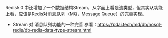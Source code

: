 Redis5.0 中还增加了一个数据结构Stream，从字面上看是流类型，但其实从功能上看，应该是Redis对消息队列（MQ，Message Queue）的完善实现。
- Stream 对 消息队列功能的一种完善
参看：https://pdai.tech/md/db/nosql-redis/db-redis-data-type-stream.html

